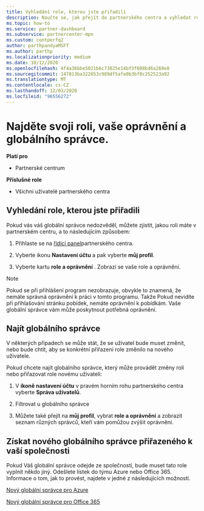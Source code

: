 ```yaml
---
title: Vyhledání role, kterou jste přiřadili
description: Naučte se, jak přejít do partnerského centra a vyhledat roli, kterou jste přiřadili, oprávnění a globálního správce.
ms.topic: how-to
ms.service: partner-dashboard
ms.subservice: partnercenter-mpn
ms.custom: contperfq2
author: parthpandyaMSFT
ms.author: parthp
ms.localizationpriority: medium
ms.date: 10/12/2020
ms.openlocfilehash: 4f4a36bbe5021b6c73025e14bf3f608bd6a269e8
ms.sourcegitcommit: 147813ba322653c989df5afe0b3bf0c252523a92
ms.translationtype: MT
ms.contentlocale: cs-CZ
ms.lasthandoff: 12/03/2020
ms.locfileid: "96556272"
---
```

# <a name="find-your-role-your-permissions-and-your-global-admin"></a>Najděte svoji roli, vaše oprávnění a globálního správce.

**Platí pro**
- Partnerské centrum

**Příslušné role**

- Všichni uživatelé partnerského centra

## <a name="find-the-role-youve-been-assigned"></a>Vyhledání role, kterou jste přiřadili

Pokud vás váš globální správce nedozvěděl, můžete zjistit, jakou roli máte v partnerském centru, a to následujícím způsobem:

1. Přihlaste se na [řídicí panel](https://partner.microsoft.com/dashboard/home)partnerského centra.

1. Vyberte ikonu **Nastavení účtu** a pak vyberte **můj profil**.
 
1. Vyberte kartu **role a oprávnění** . Zobrazí se vaše role a oprávnění.
 
>[!Note]
>Pokud se při přihlášení program nezobrazuje, obvykle to znamená, že nemáte správná oprávnění k práci v tomto programu. Takže Pokud nevidíte při přihlašování stránku pobídek, nemáte oprávnění k pobídkám. Vaše globální správce vám může poskytnout potřebná oprávnění.

## <a name="find-your-global-admin"></a>Najít globálního správce

V některých případech se může stát, že se uživatel bude muset změnit, nebo bude chtít, aby se konkrétní přiřazení role změnilo na nového uživatele.

Pokud chcete najít globálního správce, který může provádět změny rolí nebo přiřazovat role novému uživateli: 

1. V **ikoně nastavení účtu** v pravém horním rohu partnerského centra vyberte **Správa uživatelů**.

1. Filtrovat u globálního správce

1. Můžete také přejít na **můj profil**, vybrat **role a oprávnění** a zobrazit seznam různých správců, kteří vám pomůžou zvýšit oprávnění. 


## <a name="get-a-new-global-admin-assigned-to-your-company"></a>Získat nového globálního správce přiřazeného k vaší společnosti

Pokud Váš globální správce odejde ze společnosti, bude muset tato role vyplnit někdo jiný. Odešlete lístek do týmu Azure nebo Office 365. Informace o tom, jak to provést, najdete v jedné z následujících možností.

[Nový globální správce pro Azure](https://support.microsoft.com/help/4505981/what-to-do-if-the-only-admin-for-your-mpn-program-has-left-the-company)

[Nový globální správce pro Office 365](https://admin.microsoft.com/)

